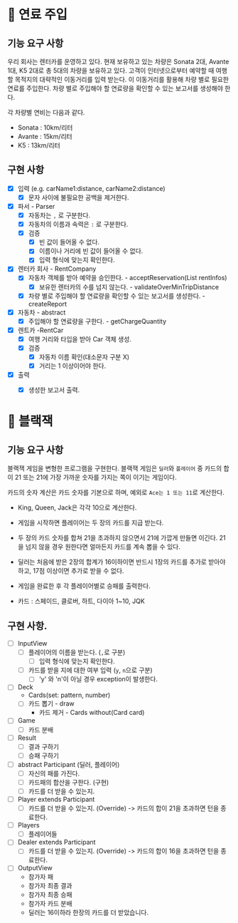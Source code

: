 # 📌 연료 주입

##  기능 요구 사항
우리 회사는 렌터카를 운영하고 있다.
현재 보유하고 있는 차량은 Sonata 2대, Avante 1대, K5 2대로 총 5대의 차량을 보유하고 있다.
고객이 인터넷으로부터 예약할 때 여행할 목적지의 대략적인 이동거리를 입력 받는다.
이 이동거리를 활용해 차량 별로 필요한 연료를 주입한다. 차량 별로 주입해야 할 연료량을 확인할 수 있는 보고서를 생성해야 한다.

각 차량별 연비는 다음과 같다.

* Sonata : 10km/리터
* Avante : 15km/리터
* K5 : 13km/리터


## 구현 사항
- [x] 입력 (e.g. carName1:distance, carName2:distance)
    - [x] 문자 사이에 불필요한 공백을 제거한다.

- [x] 파서 - Parser
    - [x] 자동차는 `,` 로 구분한다.
    - [x] 자동차의 이름과 속력은 `:` 로 구분한다.
    - [x] 검증
        - [x] 빈 값이 들어올 수 없다.
        - [x] 이름이나 거리에 빈 값이 들어올 수 없다.
        - [x] 입력 형식에 맞는지 확인한다. 

- [x] 렌터카 회사 - RentCompany
    - [x] 자동차 객체를 받아 예약을 승인한다. - acceptReservation(List<RentInfo> rentInfos)
        - [x] 보유한 렌터카의 수를 넘지 않는다. - validateOverMinTripDistance
    - [x] 차량 별로 주입해야 할 연료량을 확인할 수 있는 보고서를 생성한다. - createReport

- [x] 자동차 - abstract
    - [x] 주입해야 할 연료량을 구한다. - getChargeQuantity

- [x] 렌트카 -RentCar
  - [x] 여행 거리와 타입을 받아 Car 객체 생성.
  - [x] 검증
    - [x] 자동차 이름 확인(대소문자 구분 X)
    - [x] 거리는 1 이상이어야 한다.

- [x] 출력
    - [x] 생성한 보고서 출력.


# 📌 블랙잭

## 기능 요구 사항
블랙잭 게임을 변형한 프로그램을 구현한다. 블랙잭 게임은 `딜러`와 `플레이어` 중 카드의 합이 21 또는 21에 가장 가까운 숫자를 가지는 쪽이 이기는 게임이다.

카드의 숫자 계산은 카드 숫자를 기본으로 하며, 예외로 `Ace는 1 또는 11`로 계산한다.
- King, Queen, Jack은 각각 10으로 계산한다.
- 게임을 시작하면 플레이어는 두 장의 카드를 지급 받는다.
- 두 장의 카드 숫자를 합쳐 21을 초과하지 않으면서 21에 가깝게 만들면 이긴다. 21을 넘지 않을 경우 원한다면 얼마든지 카드를 계속 뽑을 수 있다.
- 딜러는 처음에 받은 2장의 합계가 16이하이면 반드시 1장의 카드를 추가로 받아야 하고, 17점 이상이면 추가로 받을 수 없다.
- 게임을 완료한 후 각 플레이어별로 승패를 출력한다.

- 카드 : 스페이드, 클로버, 하트, 다이아 1~10, JQK

## 구현 사항.

- [ ] InputView
  - [ ] 플레이어의 이름을 받는다. (`,`로 구분)
    - [ ] 입력 형식에 맞는지 확인한다.
  - [ ] 카드를 받을 지에 대한 여부 입력 (`y`, `n`으로 구분)
    - [ ] 'y' 와 'n'이 아닐 경우 exception이 발생한다.

- [ ] Deck
  - Cards(set<Card>: pattern, number) 
  - [ ] 카드 뽑기 - draw
    - 카드 제거 - Cards without(Card card)

- [ ] Game
  - [ ] 카드 분배

- [ ] Result
  - [ ] 결과 구하기
  - [ ] 승패 구하기
  
- [ ] abstract Participant (딜러, 플레이어)
  - [ ] 자신의 패를 가진다. 
  - [ ] 카드패의 합산을 구한다. (구현)
  - [ ] 카드를 더 받을 수 있는지.

- [ ] Player extends Participant
  - [ ] 카드를 더 받을 수 있는지. (Override) -> 카드의 합이 21을 초과하면 턴을 종료한다.

- [ ] Players
  - [ ] 플레이어들

- [ ] Dealer extends Participant
  - [ ] 카드를 더 받을 수 있는지. (Override) -> 카드의 합이 16을 초과하면 턴을 종료한다.
  
- [ ] OutputView
  - 참가자 패
  - 참가자 최종 결과
  - 참가자 최종 승패
  - 참가자 카드 분배 
  - 딜러는 16이하라 한장의 카드를 더 받았습니다.
